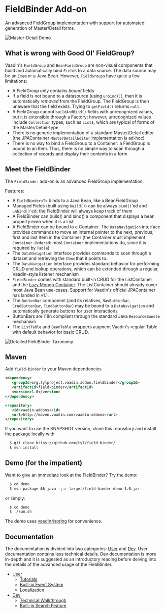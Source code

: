 # FieldBinder Add-on

An advanced FieldGroup implementation with support for automated generation of Master/Detail forms.

![Master-Detail Demo](http://i.imgur.com/TZdfj5P.png)




## What is wrong with Good Ol' FieldGroup?

Vaadin's `FieldGroup` and `BeanFieldGroup` are non-visual components that build and automatically bind `Field`s to a data source. The data source may be an `Item` or a Java Bean. However, `FieldGroup`s have quite a few limitations:

* A FieldGroup only contains *bound* fields
* If a field is not bound to a datasource (using `unbind()`), then it is automatically *removed* from the FieldGroup. The FieldGroup is then unaware that the field exists. Trying to `getField()` returns `null`.
* A FieldGroup cannot `buildAndBind()` fields with unrecognized values, but it is extensible through a Factory; however, unrecognized values include `Collection` types, such as `List`s, which are typical of forms of the Master/Detail-type  
* There is no generic implementation of a standard Master/Detail editor (the JPAContainer `MasterDetailEditor` implementation is ad-hoc)
* There is no way to bind a FieldGroup to a Container: a FieldGroup is bound to an Item. Thus, there is no simple way to scan through a collection of records and display their contents in a form

## Meet the FieldBinder

The `FieldBinder` add-on is an advanced FieldGroup implementation. 

Features:

* A `FieldBinder<T>` binds to a Java Bean, like a BeanFieldGroup
* Managed Fields (built using `build()`) can be always `bind()`'ed and `unbind()`'ed; the FieldBinder will always keep track of them
* A FieldBinder can build() and bind() a component that displays a bean property even when it is a List<T>
* A FieldBinder can be bound to a Container. The `DataNavigation` interface provides commands to move an internal pointer to the next, previous, first and last Item in the Container (the Container must implement `Container.Ordered`: most `Container` implementations do, since it is required by `Table`)
* The `DataNavigation` interface provides commands to scan through a dataset and retrieving the `Item` that it points to.
* The `DataNavigation` interface provides standard behavior for performing CRUD and lookup operations, which can be extended through a regular, Vaadin-style listener mechanism
* `FieldBinder` comes with standard built-in CRUD for the ListContainer and the [Lazy Mongo Container](https://github.com/tyl/mongodbcontainer-addon). The ListContainer should already cover most Java Bean use-cases. Support for Vaadin's official JPAContainer has landed in v1.1.  
* The `ButtonBar` component (and its relatives, `NavButtonBar`, `CrudButtonBar`, `FindButtonBar`) may be bound  to a `DataNavigation` and automatically generate buttons for user interactions 
* ButtonBars are i18n compliant through the standard Java `ResourceBundle` mechanism 
* The `ListTable` and `BeanTable` wrappers augment Vaadin's regular Table with default behavior for basic CRUD.

![Detailed FieldBinder Taxonomy](http://i.imgur.com/RiFRfxJ.png)


## Maven


Add `field-binder` to your Maven dependencies

```xml
<dependency>
   <groupId>org.tylproject.vaadin.addon.fieldbinder</groupId>
   <artifactId>field-binder</artifactId>
   <version>1.0</version>
</dependency>

<repository>
   <id>vaadin-addons</id>
   <url>http://maven.vaadin.com/vaadin-addons</url>
</repository>
```

If you want to use the SNAPSHOT version, clone this repository and install the package locally with

```sh
  $ git clone https://github.com/tyl/field-binder/
  $ mvn install 
```


## Demo (for the impatient)

Want to give an immediate look at the FieldBinder? Try the demo:

```sh
  $ cd demo
  $ mvn package && java -jar target/field-binder-demo-1.0.jar  
```

or simply:

```sh
  $ cd demo
  $ ./run.sh
```

The demo uses [vaadin4spring](https://github.com/peholmst/vaadin4spring) for convenience.

## Documentation

The documentation is divided into two categories: [User](user) and [Dev](dev). User documentation contains less technical details. Dev documentation is more in-depth and it is suggested as an introductory reading before delving into the details of the advanced usage of the FieldBinder.

* [User](user)
  * [Tutorials](tutorials)
  * [Built-in Event System](user/events)
  * [Localization](user/localization)
* [Dev](dev)
  * [Technical Walkthrough](dev/tech-walkthrough.md) 
  * [Built-in Search Feature](dev/search)

